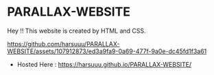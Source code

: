 # PARALLAX-WEBSITE
Hey !! This website is created by HTML and CSS.


https://github.com/harsuuu/PARALLAX-WEBSITE/assets/107912873/ed3a9fa9-0a69-477f-9a0e-dc45fd1f3a61

* Hosted Here : https://harsuuu.github.io/PARALLAX-WEBSITE/
